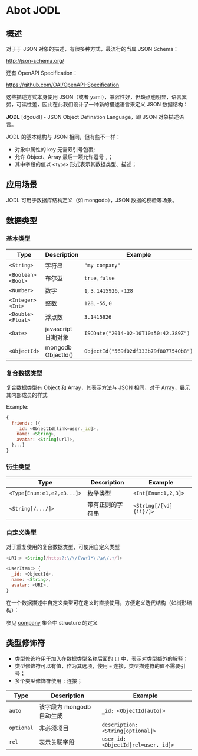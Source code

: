 # Abot JODL

## 概述

对于于 JSON 对象的描述，有很多种方式，最流行的当属 JSON Schema：

http://json-schema.org/

还有 OpenAPI Specification：

https://github.com/OAI/OpenAPI-Specification

这些描述方式本身使用 JSON（或者 yaml），兼容性好，但缺点也明显，语言累赘，可读性差，因此在此我们设计了一种新的描述语言来定义 JSON 数据结构：

**JODL** [dʒoʊdl] - JSON Object Defination Language，即 JSON 对象描述语言。

JODL 的基本结构与 JSON 相同，但有些不一样：

* 对象中属性的 key 无需双引号包裹;
* 允许 Object、Array 最后一项允许逗号 `,`；
* 其中字段的值以 `<Type>` 形式表示其数据类型、描述；

## 应用场景

JODL 可用于数据库结构定义（如 mongodb），JSON 数据的校验等场景。

## 数据类型

### 基本类型

| Type | Description | Example |
| ---- | ----------- | ------- |
| `<String>` | 字符串 | `"my company"` |
| `<Boolean>` `<Bool>` | 布尔型 | `true`, `false` |
| `<Number>` | 数字 | `1`, `3.1415926`, `-128` |
| `<Integer>` `<Int>` | 整数 | `128`, `-55`, `0` |
| `<Double>` `<Float>` | 浮点数 | `3.1415926` |
| `<Date>` | javascript 日期对象 | `ISODate("2014-02-10T10:50:42.389Z")` |
| `<ObjectId>` | mongodb ObjectId() | `ObjectId("569f02df333b79f8077540b8")` |

### 复合数据类型

复合数据类型有 Object 和 Array，其表示方法与 JSON 相同，对于 Array，展示其内部成员的样式

Example:
```javascript
{
  friends: [{
    _id: <ObjectId[link=user._id]>,
    name: <String>,
    avatar: <String[url]>,
  }...]
}
```
### 衍生类型

| Type | Description | Example |
| ---- | ----------- | ------- |
| `<Type[Enum:e1,e2,e3...]>` | 枚举类型 | `<Int[Enum:1,2,3]>` |
| `<String[/.../]>` | 带有正则的字符串 | `<String[/[\d]{11}/]>` |

### 自定义类型

对于重复使用的复合数据类型，可使用自定义类型

```javascript
<URI:> <String[/https?:\/\/(\w+)*\.\w\/.+/]>

<UserItem:> {
  _id: <ObjectId>,
  name: <String>,
  avatar: <URI>,
}
```

在一个数据描述中自定义类型可在定义时直接使用，方便定义迭代结构（如树形结构）：

参见 [company](#company) 集合中 structure 的定义

## 类型修饰符

* 类型修饰符用于加入在数据类型名称后面的 `[]` 中，表示对类型额外的解释；
* 类型修饰符可以有值，作为其选项，使用 `=` 连接，类型描述符的值不需要引号；
* 多个类型修饰符使用 `;` 连接；

| Type | Description | Example |
| ---- | ----------- | ------- |
| `auto` | 该字段为 mongodb 自动生成 | `_id: <ObjectId[auto]>` |
| `optional` | 非必须项目 | `description: <String[optional]>` |
| `rel` | 表示关联字段 | `user_id: <ObjectId[rel=user._id]>` |
